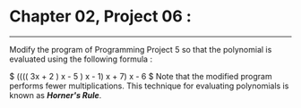 # Chapter 02, Project 06 : 
----

Modify the program of Programming Project 5 so that the polynomial is evaluated using the following formula :

$
(((( 3x + 2 ) x - 5 ) x - 1) x + 7) x - 6
$
 Note that the modified program performs fewer multiplications. This technique for evaluating polynomials is known as ***Horner's Rule***.